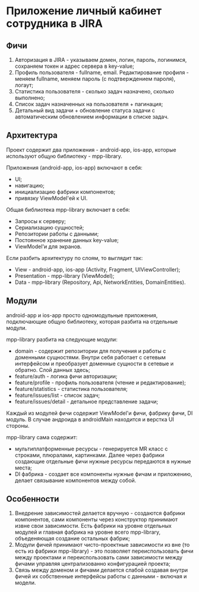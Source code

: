 # Приложение личный кабинет сотрудника в JIRA 

## Фичи
1. Авторизация в JIRA - указываем домен, логин, пароль, логинимся, сохраняем токен и адрес сервера в key-value;
2. Профиль пользователя - fullname, email. Редактирование профиля - меняем fullname, меняем пароль (с подтверждением пароля), логаут;
3. Статистика пользователя - сколько задач назначено, сколько выполнено; 
4. Список задач назначенных на пользователя + пагинация;
5. Детальный вид задачи + обновление статуса задачи с автоматическим обновлением информации в списке задач.

## Архитектура
Проект содержит два приложения - android-app, ios-app, которые используют общую библиотеку - mpp-library.

Приложения (android-app, ios-app) включают в себя:
* UI;
* навигацию;
* инициализацию фабрики компонентов;
* привязку ViewModel'ей к UI.
  
Общая библиотека mpp-library включает в себя:
* Запросы к серверу;
* Сериализацию сущностей;
* Репозитории работы с данными;
* Постоянное хранение данных key-value;
* ViewModel'и для экранов.

Если разбить архитектуру по слоям, то выглядит так:
* View - android-app, ios-app (Activity, Fragment, UIViewController);
* Presentation - mpp-library (ViewModel);
* Data - mpp-library (Repository, Api, NetworkEntities, DomainEntities).

## Модули
android-app и ios-app просто одномодульные приложения, подключающие общую библиотеку, которая разбита
 на отдельные модули.

mpp-library разбита на следующие модули:
* domain - содержит репозитории для получения и работы с доменными сущностями. Внутри себя работает
 с сетевым интерфейсом и преобразует доменные сущности в сетевые и обратно. Слой данных здесь;
* feature/auth - логика фичи авторизации;
* feature/profile - профиль пользователя (чтение и редактирование);
* feature/statistics - статистика пользователя;
* feature/issues/list - список задач;
* feature/issues/detail - детальное представление задачи;

Каждый из модулей фичи содержит ViewModel'и фичи, фабрику фичи, DI модуль. В случае андроида в
 androidMain находится и верстка UI стороны.

mpp-library сама содержит:
* мультиплатформенные ресурсы - генерируется MR класс с строками, плюралами, картинками. Далее через
 фабрики создающие отдельные фичи нужные ресурсы передаются в нужные места;
* DI фабрика - создает все компоненты нужные фичам и приложению, делает связывание компонентов между
 собой.

## Особенности
1. Внедрение зависимостей делается вручную - создаются фабрики компонентов, сами компоненты через
 конструктор принимают извне свои зависимости. Есть фабрики на уровне отдельных модулей и главная
 фабрика на уровне всего mpp-library, объеденяющая создание остальных фабрик;
2. Модули фичей принимают чисто-проектные зависимости из вне (то есть из фабрики mpp-library) - это
 позволяет переиспользовать фичи между проектами и переиспользовать сами зависимости между фичами
 управляя централизованно конфигурацией проекта;
3. Связь между доменом и фичами делается слабой создавая внутри фичей их собственные интерфейсы работы
 с данными - включая и модели. 